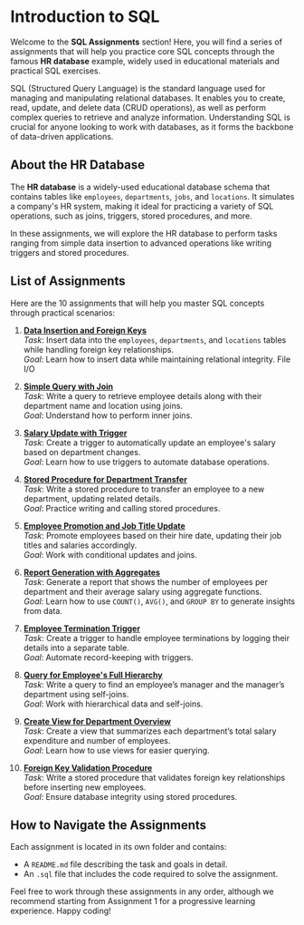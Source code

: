 # Introduction to SQL

Welcome to the **SQL Assignments** section! Here, you will find a series of assignments that will help you practice core SQL concepts through the famous **HR database** example, widely used in educational materials and practical SQL exercises.

SQL (Structured Query Language) is the standard language used for managing and manipulating relational databases. It enables you to create, read, update, and delete data (CRUD operations), as well as perform complex queries to retrieve and analyze information. Understanding SQL is crucial for anyone looking to work with databases, as it forms the backbone of data-driven applications.

## About the HR Database

The **HR database** is a widely-used educational database schema that contains tables like `employees`, `departments`, `jobs`, and `locations`. It simulates a company's HR system, making it ideal for practicing a variety of SQL operations, such as joins, triggers, stored procedures, and more.

In these assignments, we will explore the HR database to perform tasks ranging from simple data insertion to advanced operations like writing triggers and stored procedures.

## List of Assignments

Here are the 10 assignments that will help you master SQL concepts through practical scenarios:

1. **[Data Insertion and Foreign Keys](./assignment-1-data-insertion-foreign-keys/README.md)**  
   *Task*: Insert data into the `employees`, `departments`, and `locations` tables while handling foreign key relationships.  
   *Goal*: Learn how to insert data while maintaining relational integrity.
File I/O
2. **[Simple Query with Join](./assignment-2-simple-query-join/README.md)**  
   *Task*: Write a query to retrieve employee details along with their department name and location using joins.  
   *Goal*: Understand how to perform inner joins.

3. **[Salary Update with Trigger](./assignment-3-salary-update-trigger/README.md)**  
   *Task*: Create a trigger to automatically update an employee's salary based on department changes.  
   *Goal*: Learn how to use triggers to automate database operations.

4. **[Stored Procedure for Department Transfer](./assignment-4-department-transfer/README.md)**  
   *Task*: Write a stored procedure to transfer an employee to a new department, updating related details.  
   *Goal*: Practice writing and calling stored procedures.

5. **[Employee Promotion and Job Title Update](./assignment-5-promotion-job-title/README.md)**  
   *Task*: Promote employees based on their hire date, updating their job titles and salaries accordingly.  
   *Goal*: Work with conditional updates and joins.

6. **[Report Generation with Aggregates](./assignment-6-report-generation/README.md)**  
   *Task*: Generate a report that shows the number of employees per department and their average salary using aggregate functions.  
   *Goal*: Learn how to use `COUNT()`, `AVG()`, and `GROUP BY` to generate insights from data.

7. **[Employee Termination Trigger](./assignment-7-termination-trigger/README.md)**  
   *Task*: Create a trigger to handle employee terminations by logging their details into a separate table.  
   *Goal*: Automate record-keeping with triggers.

8. **[Query for Employee's Full Hierarchy](./assignment-8-hierarchy-query/README.md)**  
   *Task*: Write a query to find an employee’s manager and the manager’s department using self-joins.  
   *Goal*: Work with hierarchical data and self-joins.

9. **[Create View for Department Overview](./assignment-9-department-overview-view/README.md)**  
   *Task*: Create a view that summarizes each department’s total salary expenditure and number of employees.  
   *Goal*: Learn how to use views for easier querying.

10. **[Foreign Key Validation Procedure](./assignment-10-fk-validation-procedure/README.md)**  
    *Task*: Write a stored procedure that validates foreign key relationships before inserting new employees.  
    *Goal*: Ensure database integrity using stored procedures.

## How to Navigate the Assignments

Each assignment is located in its own folder and contains:
- A `README.md` file describing the task and goals in detail.
- An `.sql` file that includes the code required to solve the assignment.

Feel free to work through these assignments in any order, although we recommend starting from Assignment 1 for a progressive learning experience. Happy coding!
